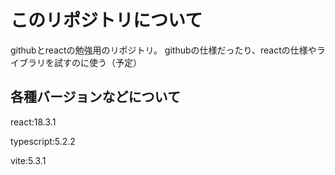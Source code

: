 # このリポジトリについて

githubとreactの勉強用のリポジトリ。
githubの仕様だったり、reactの仕様やライブラリを試すのに使う（予定）

## 各種バージョンなどについて
react:18.3.1

typescript:5.2.2

vite:5.3.1
